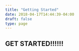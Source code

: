 ```yaml
---
title: "Getting Started"
date: 2018-04-17T14:44:39-04:00
draft: false
type: page
---
```


## GET STARTED!!!!!!
